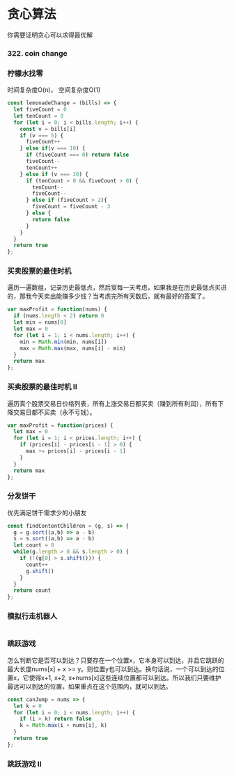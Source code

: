 # 贪心算法
你需要证明贪心可以求得最优解

### 322. coin change

### 柠檬水找零
时间复杂度O(n)， 空间复杂度O(1)
```js
const lemonadeChange = (bills) => {
  let fiveCount = 0
  let tenCount = 0
  for (let i = 0; i < bills.length; i++) {
    const v = bills[i]
    if (v === 5) {
      fiveCount++
    } else if(v === 10) {
      if (fiveCount === 0) return false
      fiveCount--
      tenCount++
    } else if (v === 20) {
      if (tenCount > 0 && fiveCount > 0) {
        tenCount--
        fiveCount--
      } else if (fiveCount > 2){
        fiveCount = fiveCount - 3
      } else {
        return false
      }
    }
  }
  return true
};
```

### 买卖股票的最佳时机
遍历一遍数组，记录历史最低点，然后叜每一天考虑，如果我是在历史最低点买进的，那我今天卖出能赚多少钱？当考虑完所有天数后，就有最好的答案了。
```js
var maxProfit = function(nums) {
  if (nums.length < 2) return 0
  let min = nums[0]
  let max = 0
  for (let i = 1; i < nums.length; i++) {
    min = Math.min(min, nums[i])
    max = Math.max(max, nums[i] - min)
  }
  return max
};
```

### 买卖股票的最佳时机 II 
遍历真个股票交易日价格列表，所有上涨交易日都买卖（赚到所有利润），所有下降交易日都不买卖（永不亏钱）。
```js
var maxProfit = function(prices) {
  let max = 0
  for (let i = 1; i < prices.length; i++) {
    if (prices[i] - prices[i - 1] > 0) {
      max += prices[i] - prices[i - 1]
    }
  }
  return max
};
```

### 分发饼干
优先满足饼干需求少的小朋友
```js
const findContentChildren = (g, s) => {
  g = g.sort((a,b) => a - b)
  s = s.sort((a,b) => a - b)
  let count = 0
  while(g.length > 0 && s.length > 0) {
    if (!(g[0] > s.shift())) {
      count++
      g.shift()
    }
  }
  return count
};
```


### 模拟行走机器人
```js

```


### 跳跃游戏 
怎么判断它是否可以到达？只要存在一个位置x，它本身可以到达，并且它跳跃的最大长度nums[x] + x >= y。则位置y也可以到达。换句话说，一个可以到达的位置x，它使得x+1, x+2, x+nums[x]这些连续位置都可以到达。所以我们只要维护最远可以到达的位置，如果重点在这个范围内，就可以到达。
```js
const canJump = nums => {
  let k = 0
  for (let i = 0; i < nums.length; i++) {
    if (i > k) return false
    k = Math.max(i + nums[i], k)
  }
  return true
};
```


### 跳跃游戏 II 
```js

```